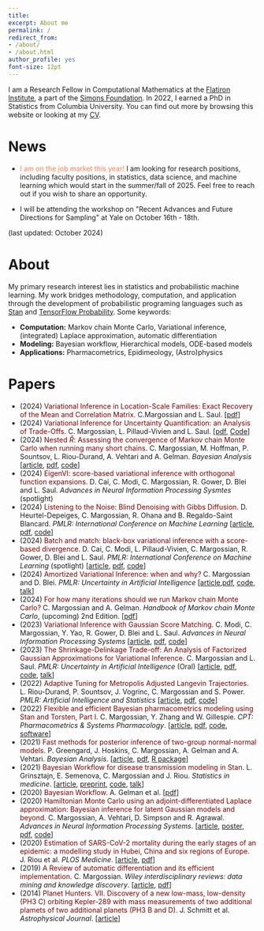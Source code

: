 ```yaml
---
title:
excerpt: About me
permalink: /
redirect_from:
- /about/
- /about.html
author_profile: yes
font-size: 12pt
---
```



I am a Research Fellow in Computational Mathematics at the [Flatiron Institute](https://www.simonsfoundation.org/flatiron/), a part of the [Simons Foundation](https://www.simonsfoundation.org/). In 2022, I earned a PhD in Statistics from Columbia University. You can find out more by browsing this website or looking at my [CV](http://charlesm93.github.io/files/charlesmcv.pdf).

# News

* <span style="color:Coral">I am on the job market this year!</span> I am looking for research positions, including faculty positions, in statistics, data science, and machine learning which would start in the summer/fall of 2025. Feel free to reach out if you wish to share an opportunity.

* I will be attending the workshop on "Recent Advances and Future Directions for Sampling" at Yale on October 16th - 18th.

(last updated: October 2024)

# About

My primary research interest lies in statistics and probabilistic machine learning. My work bridges methodology, computation, and application through the development of probabilistic programing languages such as [Stan](http://mc-stan.org/) and [TensorFlow Probability](https://www.tensorflow.org/probability). Some keywords:

* **Computation:** Markov chain Monte Carlo, Variational inference, (integrated) Laplace approximation, automatic differentiation
* **Modeling:** Bayesian workflow, Hierarchical models, ODE-based models
* **Applications:** Pharmacometrics, Epidimeology, (Astro)physics



<!--### Past news-->
<!---->
<!--* [StanCon 2024](https://mc-stan.org/events/stancon2024/) will be held at Oxford University in the UK, September 12th - 14th!-->
<!--* This June, I'll be teaching a course on Monte Carlo methods, as part of the [Nordic Probabilistic AI school](https://nordic.probabilistic.ai/) in Copenhagen, Denmark.-->
<!--* I was the invited guess for the podcast [learning Bayesian statistics](https://learnbayesstats.com/episode/90-demystifying-mcmc-variational-inference-charles-margossian/), hosted by Alex Andorra. Our episode: "Demystifying MCMC and Variational Inference".-->
<!--* My [interview](https://www.simonsfoundation.org/2023/06/12/between-knowing-nothing-and-knowing-for-sure-the-science-of-uncertainty/) for the Simons Foundation with science writer Mara Johnson-Groh is out. It provides an accessible overview of my research.-->

# Papers

* (2024) <span style="color:maroon">Variational Inference in Location-Scale Families: Exact Recovery of the Mean and Correlation Matrix.</span> C.Margossian and L. Saul. [[pdf](https://arxiv.org/abs/2410.11067)]
* (2024) <span style="color:maroon">Variational Inference for Uncertainty Quantification: an Analysis of Trade-Offs.</span> C. Margossian, L. Pillaud-Vivien and L. Saul. [[pdf](https://arxiv.org/abs/2403.13748), [Code](https://github.com/charlesm93/VI-ordering)]
* (2024) <span style="color:maroon">Nested $\widehat R$: Assessing the convergence of Markov chain Monte Carlo when running many short chains.</span> C. Margossian, M. Hoffman, P. Sountsov, L. Riou-Durand, A. Vehtari and A. Gelman. _Bayesian Analysis_ [[article](https://projecteuclid.org/journals/bayesian-analysis/advance-publication/Nested-R%cb%86--Assessing-the-Convergence-of-Markov-Chain-Monte/10.1214/24-BA1453.full), [pdf](https://arxiv.org/abs/2110.13017), [code](https://github.com/charlesm93/nested-rhat)]
* (2024) <span style="color:maroon">EigenVI: score-based variational inference with orthogonal function expansions.</span> D. Cai, C. Modi, C. Margossian, R. Gower, D. Blei and L. Saul. _Advances in Neural Information Processing Sysmtes_ (spotlight)
* (2024) <span style="color:maroon">Listening to the Noise: Blind Denoising with Gibbs Diffusion.</span> D. Heurtel-Depeiges, C. Margossian, R. Ohana and B. Regaldo-Saint Blancard. _PMLR: International Conference on Machine Learning_ [[article](https://proceedings.mlr.press/v235/heurtel-depeiges24a.html), [pdf](https://arxiv.org/pdf/2402.19455.pdf), [code](https://github.com/rubenohana/Gibbs-Diffusion)]
* (2024) <span style="color:maroon">Batch and match: black-box variational inference with a score-based divergence.</span> D. Cai, C. Modi, L. Pillaud-Vivien, C. Margossian, R. Gower, D. Blei and L. Saul. _PMLR: International Conference on Machine Learning_ (spotlight) [[article](https://proceedings.mlr.press/v235/cai24d.html), [pdf](https://arxiv.org/abs/2402.14758), [code](https://github.com/modichirag/GSM-VI)]
* (2024) <span style="color:maroon">Amortized Variational Inference: when and why?</span> C. Margossian and D. Blei. _PMLR: Uncertainty in Artificial Intelligence_ [[article](https://proceedings.mlr.press/v244/margossian24a.html),[pdf](https://arxiv.org/abs/2307.11018), [code](https://github.com/charlesm93/AVI-when-and-why), [talk](https://www.youtube.com/watch?v=vluu7BxA6js)]
* (2024) <span style="color:maroon">For how many iterations should we run Markov chain Monte Carlo?</span> C. Margossian and A. Gelman. _Handbook of Markov chain Monte Carlo_, (upcoming) 2nd Edition. [[pdf](https://arxiv.org/abs/2311.02726)]
* (2023) <span style="color:maroon">Variational Inference with Gaussian Score Matching.</span> C. Modi, C. Margossian, Y. Yao, R. Gower, D. Blei and L. Saul. _Advances in Neural Information Processing Systems_ [[article](https://proceedings.neurips.cc/paper_files/paper/2023/hash/5f9453c4848b89d4d8c5d6041f5fb9ec-Abstract-Conference.html), [pdf](https://arxiv.org/abs/2307.07849), [code](https://github.com/modichirag/GSM-VI)]
* (2023) <span style="color:maroon">The Shrinkage-Delinkage Trade-off: An Analysis of Factorized Gaussian Approximations for Variational Inference.</span> C. Margossian and L. Saul. _PMLR: Uncertainty in Artificial Intelligence_ (Oral) [[article](https://proceedings.mlr.press/v216/margossian23a/margossian23a.pdf), [pdf](https://arxiv.org/abs/2302.09163), [code](https://github.com/charlesm93/variance-delinkage), [talk](https://www.youtube.com/watch?v=2q5azatd-Ko)]
* (2022) <span style="color:maroon">Adaptive Tuning for Metropolis Adjusted Langevin Trajectories.</span> L. Riou-Durand, P. Sountsov, J. Vogrinc, C. Margossian and S. Power. _PMLR: Artificial Intelligence and Statistics_ [[article](https://proceedings.mlr.press/v206/riou-durand23a/riou-durand23a.pdf), [pdf](https://arxiv.org/abs/2210.12200), [code](https://github.com/tensorflow/probability/tree/main/discussion/adaptive_malt)]
* (2022) <span style="color:maroon">Flexible and efficient Bayesian pharmacometrics modeling using Stan and Torsten, Part I.</span> C. Margossian, Y. Zhang and  W. Gillespie. _CPT: Pharmacometrics & Systems Pharmacology_. [[article](https://ascpt.onlinelibrary.wiley.com/doi/10.1002/psp4.12812), [pdf](https://arxiv.org/abs/2109.10184), [code](https://github.com/metrumresearchgroup/torsten_tutorial_1_supplementary), [software](https://metrumresearchgroup.github.io/Torsten/)]
* (2021) <span style="color:maroon">Fast methods for posterior inference of two-group normal-normal models.</span> P. Greengard, J. Hoskins, C. Margossian, A. Gelman and A. Vehtari. _Bayesian Analysis_. [[article]( https://projecteuclid.org/journals/bayesian-analysis/advance-publication/Fast-Methods-for-Posterior-Inference-of-Two-Group-Normal-Normal/10.1214/22-BA1329.full), [pdf](https://arxiv.org/abs/2110.03055), [R package](https://github.com/pgree/fastNoNo)]
* (2021) <span style="color:maroon">Bayesian Workflow for disease transmission modeling in Stan.</span> L. Grinsztajn, E. Semenova, C. Margossian and J. Riou. _Statistics in medicine_.
[[article](https://onlinelibrary.wiley.com/doi/10.1002/sim.9164), [preprint](https://arxiv.org/abs/2006.02985),
[code](https://github.com/stan-dev/example-models/tree/master/knitr/disease_transmission),
[talk](https://www.youtube.com/watch?v=unHZhfur5Sc)]
* (2020) <span style="color:maroon">Bayesian Workflow.</span> A. Gelman et al. [[pdf](https://arxiv.org/abs/2011.01808)]
* (2020) <span style="color:maroon">Hamiltonian Monte Carlo using an adjoint-differentiated Laplace approximation: Bayesian inference for latent Gaussian models and beyond.</span> C. Margossian, A. Vehtari, D. Simpson and R. Agrawal. _Advances in Neural Information Processing Systems_. [[article](https://proceedings.neurips.cc/paper/2020/hash/673de96b04fa3adcae1aacda704217ef-Abstract.html), [poster](http://charlesm93.github.io/files/poster_ela.pdf), [pdf](https://arxiv.org/abs/2004.12550),
[code](https://github.com/charlesm93/laplace_manuscript)]
* (2020) <span style="color:maroon">Estimation of SARS-CoV-2 mortality during the early stages of an epidemic: a modelling study in Hubei, China and six regions of Europe.</span> J. Riou et al. _PLOS Medicine_. [[article](https://journals.plos.org/plosmedicine/article?id=10.1371/journal.pmed.1003189),
[pdf](https://www.medrxiv.org/content/10.1101/2020.03.04.20031104v2)]
* (2019) <span style="color:maroon">A Review of automatic differentiation and its efficient implementation.</span> C. Margossian. _Wiley interdisciplinary reviews: data mining and knowledge discovery_. [[article](https://onlinelibrary.wiley.com/doi/10.1002/widm.1305), [pdf](https://arxiv.org/abs/1811.05031)]
* (2014) <span style="color:maroon">Planet Hunters. VII. Discovery of a new low-mass, low-density (PH3 C) orbiting Kepler-289
with mass measurements of two additional plamets of two additional planets (PH3 B and D).</span> J. Schmitt et al. _Astrophysical Journal_. [[article](http://iopscience.iop.org/article/10.1088/0004-637X/795/2/167/meta;jsessionid=43641D4C5B1CC7595015BE11DDF1239F.c1)]
